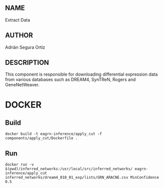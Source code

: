 ## NAME

Extract Data

## AUTHOR

Adrián Segura Ortiz

## DESCRIPTION

This component is responsible for downloading differential expression data from various databases such as DREAM4, SynTReN, Rogers and GeneNetWeaver.

# DOCKER

## Build

```
docker build -t eagrn-inference/apply_cut -f components/apply_cut/Dockerfile .
```

## Run

```
docker run -v $(pwd)/inferred_networks:/usr/local/src/inferred_networks/ eagrn-inference/apply_cut inferred_networks/dream4_010_01_exp/lists/GRN_ARACNE.csv MinConfidence 0.5
```
